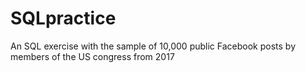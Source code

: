 # SQLpractice
An SQL exercise with the sample of 10,000 public Facebook posts by members of the US congress from 2017
